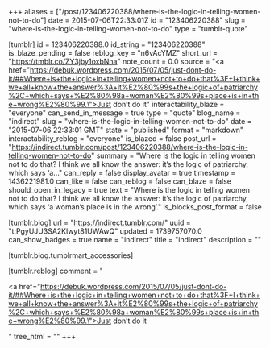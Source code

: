 +++
aliases = ["/post/123406220388/where-is-the-logic-in-telling-women-not-to-do"]
date = 2015-07-06T22:33:01Z
id = "123406220388"
slug = "where-is-the-logic-in-telling-women-not-to-do"
type = "tumblr-quote"

[tumblr]
id = 123406220388.0
id_string = "123406220388"
is_blaze_pending = false
reblog_key = "n6vAcYMZ"
short_url = "https://tmblr.co/ZY3jby1oxbNna"
note_count = 0.0
source = "<a href=\"https://debuk.wordpress.com/2015/07/05/just-dont-do-it/##Where+is+the+logic+in+telling+women+not+to+do+that%3F+I+think+we+all+know+the+answer%3A+it%E2%80%99s+the+logic+of+patriarchy%2C+which+says+%E2%80%98a+woman%E2%80%99s+place+is+in+the+wrong%E2%80%99.\">Just don&rsquo;t do it</a>"
interactability_blaze = "everyone"
can_send_in_message = true
type = "quote"
blog_name = "indirect"
slug = "where-is-the-logic-in-telling-women-not-to-do"
date = "2015-07-06 22:33:01 GMT"
state = "published"
format = "markdown"
interactability_reblog = "everyone"
is_blazed = false
post_url = "https://indirect.tumblr.com/post/123406220388/where-is-the-logic-in-telling-women-not-to-do"
summary = "Where is the logic in telling women not to do that? I think we all know the answer: it’s the logic of patriarchy, which says ‘a..."
can_reply = false
display_avatar = true
timestamp = 1436221981.0
can_like = false
can_reblog = false
can_blaze = false
should_open_in_legacy = true
text = "Where is the logic in telling women not to do that? I think we all know the answer: it’s the logic of patriarchy, which says ‘a woman’s place is in the wrong’."
is_blocks_post_format = false

[tumblr.blog]
url = "https://indirect.tumblr.com/"
uuid = "t:PgyUJU3SA2Klwyt81UWAwQ"
updated = 1739757070.0
can_show_badges = true
name = "indirect"
title = "indirect"
description = ""

[tumblr.blog.tumblrmart_accessories]

[tumblr.reblog]
comment = "<p><a href=\"https://debuk.wordpress.com/2015/07/05/just-dont-do-it/##Where+is+the+logic+in+telling+women+not+to+do+that%3F+I+think+we+all+know+the+answer%3A+it%E2%80%99s+the+logic+of+patriarchy%2C+which+says+%E2%80%98a+woman%E2%80%99s+place+is+in+the+wrong%E2%80%99.\">Just don’t do it</a></p>"
tree_html = ""
+++
